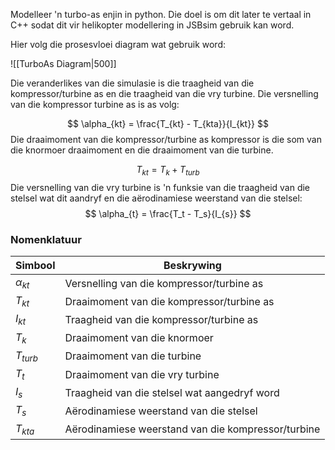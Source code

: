 Modelleer 'n turbo-as enjin in python.  Die doel is om dit later te vertaal in C++ sodat dit vir helikopter modellering in JSBsim gebruik kan word.

Hier volg die prosesvloei diagram wat gebruik word:

![[TurboAs Diagram|500]]

Die veranderlikes van die simulasie is die traagheid van die kompressor/turbine as en die traagheid van die vry turbine.  Die versnelling van die kompressor turbine as is as volg:

$$
\alpha_{kt} = \frac{T_{kt} - T_{kta}}{I_{kt}}
$$
Die draaimoment van die kompressor/turbine as kompressor is die som van die knormoer draaimoment en die draaimoment van die turbine.

$$
T_{kt} = T_k + T_{turb}
$$
Die versnelling van die vry turbine is 'n funksie van die traagheid van die stelsel wat dit aandryf en die aërodinamiese weerstand van die stelsel:
$$
\alpha_{t} = \frac{T_t - T_s}{I_{s}}
$$

### Nomenklatuur


| Simbool       | Beskrywing                                         |
| ------------- | -------------------------------------------------- |
| $\alpha_{kt}$ | Versnelling van die kompressor/turbine as          |
| $T_{kt}$      | Draaimoment van die kompressor/turbine as          |
| $I_{kt}$      | Traagheid van die kompressor/turbine as            |
| $T_k$         | Draaimoment van die knormoer                       |
| $T_{turb}$    | Draaimoment van die turbine                        |
| $T_t$         | Draaimoment van die vry turbine                    |
| $I_s$         | Traagheid van die stelsel wat aangedryf word       |
| $T_s$         | Aërodinamiese weerstand van die stelsel            |
| $T_{kta}$     | Aërodinamiese weerstand van die kompressor/turbine |

